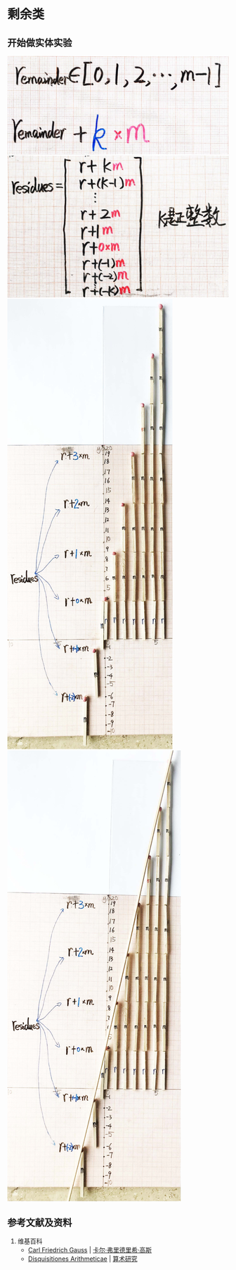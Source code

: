 # 剩余类

## 开始做实体实验

![](/images/数论/高斯的算术研究中典型的推演实验/基本概念/剩余类/1a1.jpg)
![](/images/数论/高斯的算术研究中典型的推演实验/基本概念/剩余类/1a2.jpg)
![](/images/数论/高斯的算术研究中典型的推演实验/基本概念/剩余类/1a3.jpg)
![](/images/数论/高斯的算术研究中典型的推演实验/基本概念/剩余类/1a4.jpg)

## 参考文献及资料

1. 维基百科
	- [Carl Friedrich Gauss](https://en.wikipedia.org/wiki/Carl_Friedrich_Gauss) | [卡尔·弗里德里希·高斯](https://zh.wikipedia.org/wiki/%E5%8D%A1%E7%88%BE%C2%B7%E5%BC%97%E9%87%8C%E5%BE%B7%E9%87%8C%E5%B8%8C%C2%B7%E9%AB%98%E6%96%AF) 
	- [Disquisitiones Arithmeticae](https://en.wikipedia.org/wiki/Disquisitiones_Arithmeticae) | [算术研究](https://zh.wikipedia.org/wiki/算术研究) 




